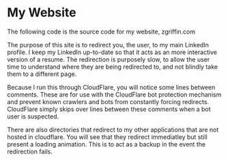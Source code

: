# My Website
The following code is the source code for my website, zgriffin.com

The purpose of this site is to redirect you, the user, to my main LinkedIn profile. I keep my LinkedIn up-to-date so that it acts as an more interactive version of a resume. The redirection is purposely slow, to allow the user time to understand where they are being redirected to, and not blindly take them to a different page.

Because I run this through CloudFlare, you will notice some lines between <sse> comments. These are for use with the CloudFlare bot protection mechanism and prevent known crawlers and bots from constantly forcing redirects. CloudFlare simply skips over lines between these comments when a bot user is suspected.

There are also directories that redirect to my other applications that are not hosted in cloudflare. You will see that they redirect immediatley but still present a loading animation. This is to act as a backup in the event the redirection fails.
